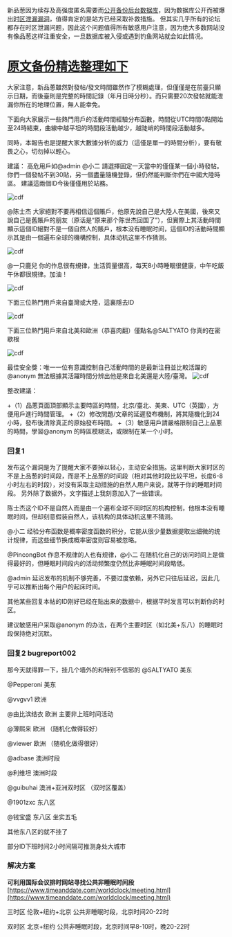 新品葱因为续存及高强度匿名需要而[公开备份后台数据库](https://pincong.rocks/article/98)，因为数据库公开而被爆出[时区泄漏漏洞](https://pincong.rocks/article/575)，值得肯定的是站方已经采取补救措施。
但其实几乎所有的论坛都存在时区泄漏问题，因此这个问题值得所有敏感用户注意，因为绝大多数网站没有像品葱这样注重安全，一旦数据库被入侵或遇到钓鱼网站就会如此情况。

# [原文备份精选整理如下](https://pincong.rocks/article/98)

大家注意，新品蔥雖然對發帖/發文時間雖然作了模糊處理，但僅僅是在前臺只顯示日期，而後臺則是完整的時間記錄（年月日時分秒）。而只需要20次發帖就能泄漏你所在的地理位置，無人能幸免。

下面向大家展示一些熱門用戶的活動時間經驗分布函數，時間從UTC時間0點開始至24時結束，曲線中越平坦的時間段活動越少，越陡峭的時間段活動越多。

同時，本報告也是提醒大家大數據分析的威力（這僅是單一的時間分析），要有敬畏之心，切勿掉以輕心。

建議：
高危用戶如@admin @小二 請選擇固定一天當中的僅僅某一個小時發帖。
你們一個發帖不到30貼，另一個盡量隨機登錄，但仍然能判斷你們在中國大陸時區。
建議這兩個ID今後僅僅用於站務。

![cdf](https://i.imgur.com/kiOjQ5N.gif)

@陈士杰 大家絕對不要再相信這個賬戶，他原先說自己是大陸人在美國，後來又說自己是舊賬戶的朋友（原话是“原来那个陈世杰回国了”），但實際上其活動時間顯示這個ID絕對不是一個自然人的賬戶，根本没有睡眠时间，這個ID的活動時間顯示其是由一個遍布全球的機構控制，具体动机这里不作猜测。

![cdf](https://i.imgur.com/ysvoz6Z.png)

@一只鹿兒 你的作息很有規律，生活質量很高，每天8小時睡眠很健康，中午吃飯午休都很規律。加油！

![cdf](https://i.imgur.com/gJ3w9jc.png)

下面三位熱門用戶來自臺灣或大陸，這裏隱去ID

![cdf](https://i.imgur.com/2zetcDX.gif)

下面三位熱門用戶來自北美和歐洲（恭喜肉翻）僅點名@SALTYATO 你真的在密歇根

![cdf](https://i.imgur.com/5HbaQLW.gif)

最佳安全獎：唯一一位有意識控制自己活動時間的是最新注冊並比較活躍的@anonym 無法根據其活躍時間分辨出他是來自北美還是大陸/臺灣。
![cdf](https://i.imgur.com/HOmSWCV.png)

整改建議： 

+（1）品蔥頁面頂部顯示主要時區的時間，北京/臺北、美東、UTC（英國），方便用戶進行時間管理。
+（2）修改問題/文章的延遲發布機制，將其隨機化到24小時，發布後清除真正的原始發布時間。
+（3）敏感用戶請嚴格限制自己上品蔥的時間，學習@anonym 的時區模糊法，或限制在某一个小时。

### 回复1
发布这个漏洞是为了提醒大家不要掉以轻心，主动安全措施。这里判断大家时区的不是上品葱的时间段，而是不上品葱的时间段（相对其他时段比较平坦，长度6-8小时左右的时段），对没有采取主动措施的自然人用户来说，就等于你的睡眠时间段。
另外除了数据外，文字描述上我刻意加入了一些错误。

陈士杰这个ID不是自然人而是由一个遍布全球不同时区的机构控制，他根本没有睡眠时间，但却刻意假装自然人，该机构的具体动机这里不猜测。

@小二 经验分布函数是概率密度函数的积分，它能从很少量数据提取出细微的统计规律，而这些细节换成概率密度则容易被忽略。

@PincongBot 作息不规律的人也有规律，@小二 在随机化自己的访问时间上是做得最好的，但睡眠时间段内的活动频繁度仍然比非睡眠时间段略低。

@admin 延迟发布的机制不够完善，不要过度依赖，另外它只往后延迟，因此几乎可以推断出每个用户的起床时间。

其他某些回复本帖的ID刚好已经在贴出来的数据中，根据平时发言可以判断你的时区。

建议敏感用户采取@anonym 的办法，在两个主要时区（如北美+东八）的睡眠时段保持绝对沉默。 

### 回复2 bugreport002
那今天就得罪一下，挂几个墙外的和特别不信邪的
@SALTYATO 美东

@Pepperoni 美东

@vvgvv1 欧洲

@由比滨结衣 欧洲 主要非上班时间活动

@薄熙来 欧洲 （随机化做得较好）

@viewer 欧洲 （随机化做得很好）

@adbase 澳洲时段

@利维坦 澳洲时段

@guibuhai 澳洲+亚洲双时区 （双时区覆盖）

@1901zxc 东八区

@钱宝盛 东八区 坐实五毛

其他东八区的就不挂了

部分ID下班时间2小时间隔可推测身处大城市

### 解决方案
__可利用国际会议排时网站寻找公共非睡眠时间段__
[https://www.timeanddate.com/worldclock/meeting.html](https://www.timeanddate.com/worldclock/meeting.html)

三时区 伦敦+纽约+北京 公共非睡眠时段，北京时间20-22时

双时区 北京+纽约 公共非睡眠时段，北京时间早8-10时，晚20-22时


<script>var clicky_site_ids = clicky_site_ids || []; clicky_site_ids.push(101186334);</script>
<script async src="//static.getclicky.com/js"></script>
<noscript><p><img alt="Clicky" width="1" height="1" src="//in.getclicky.com/101186334ns.gif" /></p></noscript>